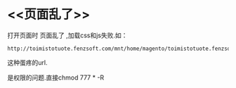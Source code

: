# <<页面乱了>>

打开页面时 页面乱了 ,加载css和js失败.如：

```
http://toimistotuote.fenzsoft.com/mnt/home/magento/toimistotuote.fenzsoft.com/public_html/skin/frontend/default/theme173/relatedproducts/css/styles.css
```

这种蛋疼的url.

是权限的问题.直接chmod 777 * -R